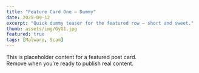 ```yaml
---
title: "Feature Card One — Dummy"
date: 2025-09-12
excerpt: "Quick dummy teaser for the featured row — short and sweet."
thumb: assets/img/GyG1.jpg
featured: true
tags: [Malware, Scam]
---
```


This is placeholder content for a featured post card.  
Remove when you’re ready to publish real content.
